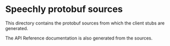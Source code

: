 # Speechly protobuf sources

This directory contains the protobuf sources from which the client stubs are generated.

The API Reference documentation is also generated from the sources.
